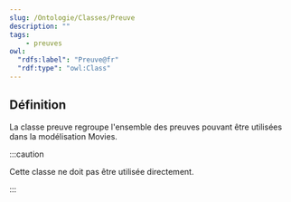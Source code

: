 ```yaml
---
slug: /Ontologie/Classes/Preuve
description: ""
tags:
    - preuves
owl:
  "rdfs:label": "Preuve@fr"
  "rdf:type": "owl:Class"
---
```


<OntologyTable frontMatter={frontMatter}/>

## Définition

La classe preuve regroupe l'ensemble des preuves pouvant être utilisées dans la modélisation Movies.

:::caution

Cette classe ne doit pas être utilisée directement.

:::
